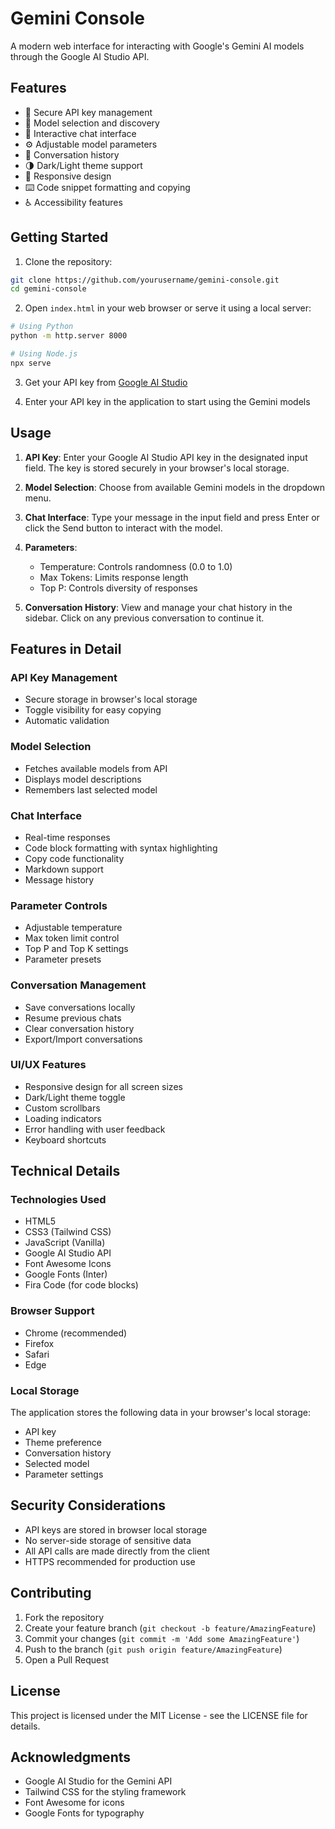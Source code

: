 # Gemini Console

A modern web interface for interacting with Google's Gemini AI models through the Google AI Studio API.

## Features

- 🔑 Secure API key management
- 🤖 Model selection and discovery
- 💬 Interactive chat interface
- ⚙️ Adjustable model parameters
- 📝 Conversation history
- 🌗 Dark/Light theme support
- 📱 Responsive design
- ⌨️ Code snippet formatting and copying
- ♿ Accessibility features

## Getting Started

1. Clone the repository:
```bash
git clone https://github.com/yourusername/gemini-console.git
cd gemini-console
```

2. Open `index.html` in your web browser or serve it using a local server:
```bash
# Using Python
python -m http.server 8000

# Using Node.js
npx serve
```

3. Get your API key from [Google AI Studio](https://makersuite.google.com/app/apikey)

4. Enter your API key in the application to start using the Gemini models

## Usage

1. **API Key**: Enter your Google AI Studio API key in the designated input field. The key is stored securely in your browser's local storage.

2. **Model Selection**: Choose from available Gemini models in the dropdown menu.

3. **Chat Interface**: Type your message in the input field and press Enter or click the Send button to interact with the model.

4. **Parameters**:
   - Temperature: Controls randomness (0.0 to 1.0)
   - Max Tokens: Limits response length
   - Top P: Controls diversity of responses

5. **Conversation History**: View and manage your chat history in the sidebar. Click on any previous conversation to continue it.

## Features in Detail

### API Key Management
- Secure storage in browser's local storage
- Toggle visibility for easy copying
- Automatic validation

### Model Selection
- Fetches available models from API
- Displays model descriptions
- Remembers last selected model

### Chat Interface
- Real-time responses
- Code block formatting with syntax highlighting
- Copy code functionality
- Markdown support
- Message history

### Parameter Controls
- Adjustable temperature
- Max token limit control
- Top P and Top K settings
- Parameter presets

### Conversation Management
- Save conversations locally
- Resume previous chats
- Clear conversation history
- Export/Import conversations

### UI/UX Features
- Responsive design for all screen sizes
- Dark/Light theme toggle
- Custom scrollbars
- Loading indicators
- Error handling with user feedback
- Keyboard shortcuts

## Technical Details

### Technologies Used
- HTML5
- CSS3 (Tailwind CSS)
- JavaScript (Vanilla)
- Google AI Studio API
- Font Awesome Icons
- Google Fonts (Inter)
- Fira Code (for code blocks)

### Browser Support
- Chrome (recommended)
- Firefox
- Safari
- Edge

### Local Storage
The application stores the following data in your browser's local storage:
- API key
- Theme preference
- Conversation history
- Selected model
- Parameter settings

## Security Considerations

- API keys are stored in browser local storage
- No server-side storage of sensitive data
- All API calls are made directly from the client
- HTTPS recommended for production use

## Contributing

1. Fork the repository
2. Create your feature branch (`git checkout -b feature/AmazingFeature`)
3. Commit your changes (`git commit -m 'Add some AmazingFeature'`)
4. Push to the branch (`git push origin feature/AmazingFeature`)
5. Open a Pull Request

## License

This project is licensed under the MIT License - see the LICENSE file for details.

## Acknowledgments

- Google AI Studio for the Gemini API
- Tailwind CSS for the styling framework
- Font Awesome for icons
- Google Fonts for typography
